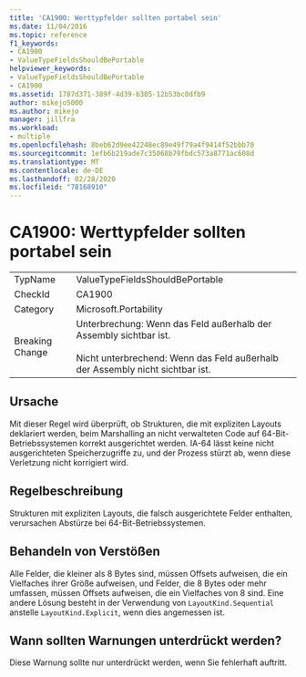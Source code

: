 ```yaml
---
title: 'CA1900: Werttypfelder sollten portabel sein'
ms.date: 11/04/2016
ms.topic: reference
f1_keywords:
- CA1900
- ValueTypeFieldsShouldBePortable
helpviewer_keywords:
- ValueTypeFieldsShouldBePortable
- CA1900
ms.assetid: 1787d371-389f-4d39-b305-12b53bc0dfb9
author: mikejo5000
ms.author: mikejo
manager: jillfra
ms.workload:
- multiple
ms.openlocfilehash: 8beb62d9ee42248ec89e49f79a4f9414f52bbb70
ms.sourcegitcommit: 1efb6b219ade7c35068b79fbdc573a8771ac608d
ms.translationtype: MT
ms.contentlocale: de-DE
ms.lasthandoff: 02/28/2020
ms.locfileid: "78168910"
---
```

# <a name="ca1900-value-type-fields-should-be-portable"></a>CA1900: Werttypfelder sollten portabel sein

|||
|-|-|
|TypName|ValueTypeFieldsShouldBePortable|
|CheckId|CA1900|
|Category|Microsoft.Portability|
|Breaking Change|Unterbrechung: Wenn das Feld außerhalb der Assembly sichtbar ist.<br /><br /> Nicht unterbrechend: Wenn das Feld außerhalb der Assembly nicht sichtbar ist.|

## <a name="cause"></a>Ursache
Mit dieser Regel wird überprüft, ob Strukturen, die mit expliziten Layouts deklariert werden, beim Marshalling an nicht verwalteten Code auf 64-Bit-Betriebssystemen korrekt ausgerichtet werden. IA-64 lässt keine nicht ausgerichteten Speicherzugriffe zu, und der Prozess stürzt ab, wenn diese Verletzung nicht korrigiert wird.

## <a name="rule-description"></a>Regelbeschreibung
Strukturen mit expliziten Layouts, die falsch ausgerichtete Felder enthalten, verursachen Abstürze bei 64-Bit-Betriebssystemen.

## <a name="how-to-fix-violations"></a>Behandeln von Verstößen
Alle Felder, die kleiner als 8 Bytes sind, müssen Offsets aufweisen, die ein Vielfaches ihrer Größe aufweisen, und Felder, die 8 Bytes oder mehr umfassen, müssen Offsets aufweisen, die ein Vielfaches von 8 sind. Eine andere Lösung besteht in der Verwendung von `LayoutKind.Sequential` anstelle `LayoutKind.Explicit`, wenn dies angemessen ist.

## <a name="when-to-suppress-warnings"></a>Wann sollten Warnungen unterdrückt werden?
Diese Warnung sollte nur unterdrückt werden, wenn Sie fehlerhaft auftritt.

